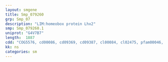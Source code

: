 ```yaml
---
layout: smgene
title: Smp_079260
grp: Smp_07
description: "LIM:homeobox protein Lhx2"
smp: Smp_079260.1
uniprot: "G4V7B7"
length:  1887
cdd: "COG5576, cd00086, cd09369, cd09387, cl00084, cl02475, pfam00046, pfam00412, smart00132, smart00389"
kk: ns
categories: sm
---
```

